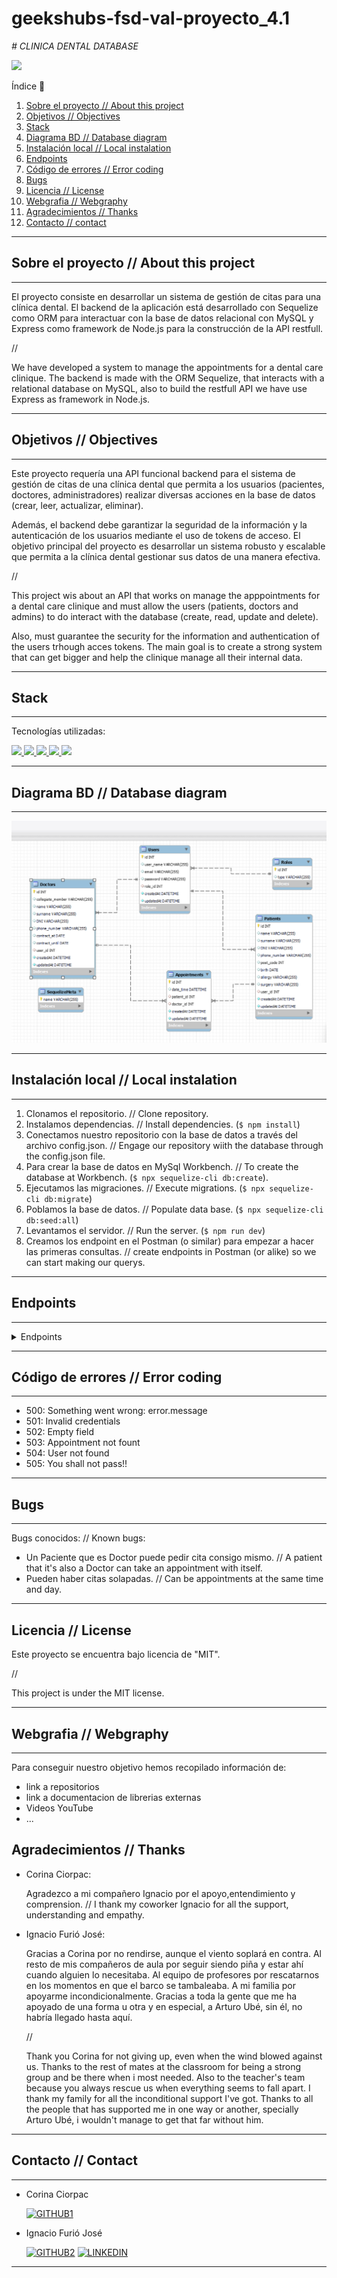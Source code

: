 # geekshubs-fsd-val-proyecto_4.1
<em> # CLINICA DENTAL DATABASE</em>

 <p align="left">
   <img src="https://img.shields.io/badge/STATUS-EN%20DESAROLLO-green">
   </p>


   
<detalles>
   <summary> Índice 📝</summary> 
  <ol>
    <li><a href="#sobre-el-proyecto">Sobre el proyecto // About this project</a></li>
    <li><a href="#objetivo">Objetivos // Objectives</a></li>
    <li><a href="#stack">Stack</a></li>
    <li><a href="#diagrama-bd">Diagrama BD // Database diagram </a></li>
    <li><a href="#instalacion-en-local">Instalación local // Local instalation</a></li>
    <li><a href="#endpoints">Endpoints</a></li>
    <li><a href="#errores">Código de errores // Error coding</a></li>
    <li><a href="#bugs">Bugs</a></li>
    <li><a href="#licencia">Licencia // License</a></li>
    <li><a href="#webgrafia">Webgrafia // Webgraphy</a></li>
    <li><a href="#agradecimientos">Agradecimientos // Thanks</a></li>
    <li><a href="#contacto">Contacto // contact</a></li>
  </ol>
</detalles>

---

## Sobre el proyecto // About this project

---

El proyecto consiste en desarrollar un sistema de gestión de citas para una clínica dental. 
El backend de la aplicación está desarrollado con Sequelize como ORM para interactuar con la base de datos relacional con MySQL y Express como framework de Node.js para la construcción de la API restfull.

//

We have developed a system to manage the appointments for a dental care clinique. The backend is made with the ORM Sequelize, that interacts with a relational database on MySQL, also to build the restfull API we have use Express as framework in Node.js.

---


## Objetivos // Objectives

---

Este proyecto requería una API funcional backend para el sistema de gestión de citas de una clínica dental que permita a los usuarios (pacientes, doctores, administradores) realizar diversas acciones en la base de datos (crear, leer, actualizar, eliminar). 

Además, el backend debe garantizar la seguridad de la información y la autenticación de los usuarios mediante el uso de tokens de acceso. El objetivo principal del proyecto es desarrollar un sistema robusto y escalable que permita a la clínica dental gestionar sus datos de una manera efectiva.

//

This project wis about an API that works on manage the apppointments for a dental care clinique and must allow the users (patients, doctors and admins) to do interact with the database (create, read, update and delete). 

Also, must guarantee the security for the information and authentication of the users trhough acces tokens. The main goal is to create a strong system that can get bigger and help the clinique manage all their internal data.

---

## Stack

---

Tecnologías utilizadas:

<div alinear="centro">
<a href="https://www.github.com/">
    <img src= "https://img.shields.io/badge/github-24292F?style=for-the-badge&logo=github&logoColor=white"/>
</a>
<a href="https://developer.mozilla.org/es/docs/Web/JavaScript">
    <img src= "https://img.shields.io/badge/javascript-EFD81D?style=for-the-badge&logo=javascript&logoColor=black"/>
</a>
<a href="https://nodejs.org/es/">
    <img src= "https://img.shields.io/badge/node.js-026E00?style=for-the-badge&logo=node.js&logoColor=white"/>
</a>
<a href="https://www.expressjs.com/">
    <img src= "https://img.shields.io/badge/express.js-%23404d59.svg?style=for-the-badge&logo=express&logoColor=%2361DAFB"/>
</a>
<a href="https://www.gmail.com/">
    <img src= "https://img.shields.io/badge/sequelize-3C76C3?style=for-the-badge&logo=sequelize&logoColor=white"/>
</a>
 </div>

 ---

## Diagrama BD // Database diagram

---

!['imagen-db'](/img/Screenshot_70.png)

---

## Instalación local // Local instalation

---

1. Clonamos el repositorio. // Clone repository.
2. Instalamos dependencias. // Install dependencies. (` $ npm install `)
3. Conectamos nuestro repositorio con la base de datos a través del archivo config.json. // Engage our repository wiith the database through the config.json file.
4. Para crear la base de datos en MySql Workbench. // To create the database at Workbench. (``` $ npx sequelize-cli db:create ```).
5. Ejecutamos las migraciones. // Execute migrations. (``` $ npx sequelize-cli db:migrate ```) 
6. Poblamos la base de datos. // Populate data base. (``` $ npx sequelize-cli db:seed:all ```) 
7. Levantamos el servidor. // Run the server. (``` $ npm run dev ```)
8. Creamos los endpoint en el Postman (o similar) para empezar a hacer las primeras consultas. // create endpoints in Postman (or alike) so we can start making our querys.

---

## Endpoints

---

<details>
<summary>Endpoints</summary>

- AUTH
    - createUserProfile

            POST localhost:3000/auth/register
        body:
        ``` js
            {
                "username": "Eddieden",
                "email": "eddieden@gmail.com",
                "password": "123456"
            }
        ```

    - UserLogin

            POST localhost:3000/auth/login
        body:
        ``` js
            {
                    "email": "eddieden@gmail.com",
                    "password": "123456"
            }
        ```
- USER
    - getUserProfile  

            GET localhost:3000/user/profile

    - updateUserProfile

            POST localhost:3000/user/profile
        body:
        ``` js
            {
                    "userName": "Eddieden",
                    "password": "123456"
            }
        ```
- PATIENT
    - createPatient

            PUT localhost:3000/patient/new
        body:
        ``` js
            {
                    "name": "Prueba1",
                    "surname": "Abeurp1",
                    "DNI": "111111111A",
                    "phone_number": "+34 666 666 666",
                    "post_code": "46017",
                    "birth": "1991-12-12",
                    "allergy": "1",
                    "surgery": "1"
            }
        ```
    - getPatientInfo 

            GET localhost:3000/patient/profile
    - getPatientAppointment 

            GET localhost:3000/patient/appointment
- DOCTOR
    - getDoctorAppointment 

            GET localhost:3000/doctor/appointment/
- APPOINTMENT
    - createAppointment

            POST localhost:3000/appointment/new
        body:
        ``` js
            {
                    "date_time": "2023-04-11T13:00:00.000Z",
                    "patient_id": "3",
                    "doctor_id": "1"
            }
        ```
    - getAllAppointment

            GET localhost:3000/appointment/all
    - updateAppointment

            PUT localhost:3000/appointment/modify
        body:
        ``` js
            {
                    "appointmentId": "8",
                    "newDate": "2023-04-11T13:00:00.000Z"
            }
        ```
    - deleteAppointment

            DELETE localhost:3000/appointment/cancel
        body:
        ``` js
            {
                    "appointmentId": "29"
            }
        ```
</details>

---

## Código de errores // Error coding

---

-  500: Something went wrong: error.message
- 501: Invalid credentials
- 502: Empty field
- 503: Appointment not fount
- 504: User not found
- 505: You shall not pass!!

---

## Bugs

---

Bugs conocidos: // Known bugs:

- Un Paciente que es Doctor puede pedir cita consigo mismo. // A patient that it's also a Doctor can take an appointment with itself.
- Pueden haber citas solapadas. // Can be appointments at the same time and day.

---

## Licencia // License

Este proyecto se encuentra bajo licencia de "MIT".

//

This project is under the MIT license.

---

## Webgrafia // Webgraphy

---

Para conseguir nuestro objetivo hemos recopilado información de:
- link a repositorios 
- link a documentacion de librerias externas
- Videos YouTube
- ...

## Agradecimientos // Thanks
- Corina Ciorpac:

    Agradezco a mi compañero Ignacio por el apoyo,entendimiento y comprension.
    //
    I thank my coworker Ignacio for all the support, understanding and empathy.

- Ignacio Furió José:

    Gracias a Corina por no rendirse, aunque el viento soplará en contra. Al resto de mis compañeros de aula por seguir siendo piña y estar ahí cuando alguien lo necesitaba. Al equipo de profesores por rescatarnos en los momentos en que el barco se tambaleaba. A mi familia por apoyarme incondicionalmente. Gracias a toda la gente que me ha apoyado de una forma u otra y en especial, a Arturo Ubé, sin él, no habría llegado hasta aquí.
    
    //

    Thank you Corina for not giving up, even when the wind blowed against us. Thanks to the rest of mates at the classroom for being a strong group and be there when i most needed. Also to the teacher's team because you always rescue us when everything seems to fall apart. I thank my family for all the inconditional support I've got. Thanks to all the people that has supported me in one way or another, specially Arturo Ubé, i wouldn't manage to get that far without him.

---

## Contacto // Contact

---

- Corina Ciorpac
  
  [![GITHUB1]][github-url]

  [GITHUB1]: https://img.shields.io/badge/github-24292F?style=for-the-badge&logo=github&logoColor=blue
  [github-url]: https://www.github.com/

- Ignacio Furió José

  [![GITHUB2]][github-url] [![LINKEDIN]][linkedin-url]  
  
  [GITHUB2]: https://img.shields.io/badge/github-24292F?style=for-the-badge&logo=github&logoColor=green
  [github-url]: https://github.com/IgnacioFurio 
  [LINKEDIN]: https://img.shields.io/badge/linkedin-0274B3?style=for-the-badge&logo=linkedin&logoColor=white
  [LINKEDIN-url]: https://www.linkedin.com/in/ignacio-furi%C3%B3-0a9010233/

---
